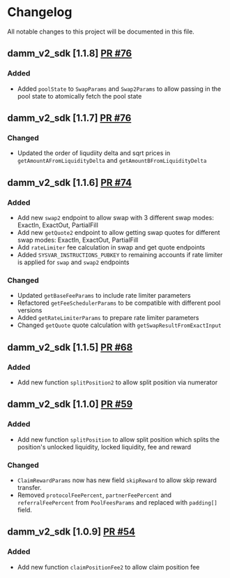 # Changelog

All notable changes to this project will be documented in this file.

## damm_v2_sdk [1.1.8] [PR #76](https://github.com/MeteoraAg/damm-v2-sdk/pull/77)

### Added

- Added `poolState` to `SwapParams` and `Swap2Params` to allow passing in the pool state to atomically fetch the pool state

## damm_v2_sdk [1.1.7] [PR #76](https://github.com/MeteoraAg/damm-v2-sdk/pull/76)

### Changed

- Updated the order of liqudiity delta and sqrt prices in `getAmountAFromLiquidityDelta` and `getAmountBFromLiquidityDelta`

## damm_v2_sdk [1.1.6] [PR #74](https://github.com/MeteoraAg/damm-v2-sdk/pull/74)

### Added

- Add new `swap2` endpoint to allow swap with 3 different swap modes: ExactIn, ExactOut, PartialFill
- Add new `getQuote2` endpoint to allow getting swap quotes for different swap modes: ExactIn, ExactOut, PartialFill
- Add `rateLimiter` fee calculation in swap and get quote endpoints
- Added `SYSVAR_INSTRUCTIONS_PUBKEY` to remaining accounts if rate limiter is applied for `swap` and `swap2` endpoints

### Changed

- Updated `getBaseFeeParams` to include rate limiter parameters
- Refactored `getFeeSchedulerParams` to be compatible with different pool versions
- Added `getRateLimiterParams` to prepare rate limiter parameters
- Changed `getQuote` quote calculation with `getSwapResultFromExactInput`

## damm_v2_sdk [1.1.5] [PR #68](https://github.com/MeteoraAg/damm-v2-sdk/pull/68)

### Added

- Add new function `splitPosition2` to allow split position via numerator

## damm_v2_sdk [1.1.0] [PR #59](https://github.com/MeteoraAg/damm-v2-sdk/pull/59)

### Added

- Add new function `splitPosition` to allow split position which splits the position's unlocked liquidity, locked liquidity, fee and reward

### Changed

- `ClaimRewardParams` now has new field `skipReward` to allow skip reward transfer.
- Removed `protocolFeePercent`, `partnerFeePercent` and `referralFeePercent` from `PoolFeesParams` and replaced with `padding[]` field.

## damm_v2_sdk [1.0.9] [PR #54](https://github.com/MeteoraAg/damm-v2-sdk/pull/54)

### Added

- Add new function `claimPositionFee2` to allow claim position fee
